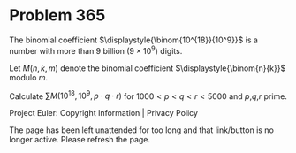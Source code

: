 #   Problem 365

   The binomial coefficient $\displaystyle{\binom{10^{18}}{10^9}}$ is a
   number with more than 9 billion ($9\times 10^9$) digits.

   Let $M(n,k,m)$ denote the binomial coefficient
   $\displaystyle{\binom{n}{k}}$ modulo $m$.

   Calculate $\displaystyle{\sum M(10^{18},10^9,p\cdot q\cdot r)}$ for
   $1000\lt p\lt q\lt r\lt 5000$ and $p$,$q$,$r$ prime.

   Project Euler: Copyright Information | Privacy Policy

   The page has been left unattended for too long and that link/button is no
   longer active. Please refresh the page.
